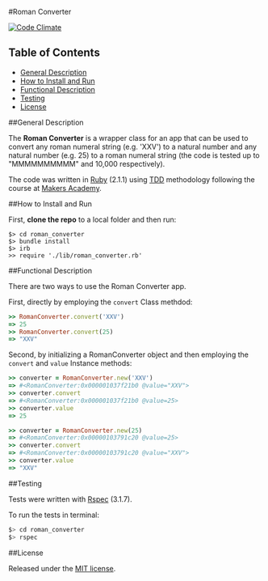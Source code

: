 #Roman Converter

[![Code Climate](https://codeclimate.com/github/nadavmatalon/roman_converter/badges/gpa.svg)](https://codeclimate.com/github/nadavmatalon/roman_converter)

## Table of Contents

* [General Description](#general-description)
* [How to Install and Run](#how-to-install-and-run)
* [Functional Description](#functional-description)
* [Testing](#testing)
* [License](#license)

##General Description

The __Roman Converter__ is a wrapper class for an app that can be used to convert 
any roman numeral string (e.g. 'XXV') to a natural number and any natural number 
(e.g. 25) to a roman numeral string (the code is tested up to 
"MMMMMMMMMM" and 10,000 respectively).

The code was written in [Ruby](https://www.ruby-lang.org/en/) (2.1.1) 
using [TDD](http://en.wikipedia.org/wiki/Test-driven_development) methodology
following the course at [Makers Academy](http://www.makersacademy.com/).


##How to Install and Run

First, __clone the repo__ to a local folder and then run:

```
$> cd roman_converter
$> bundle install
$> irb
>> require './lib/roman_converter.rb'
```


##Functional Description

There are two ways to use the Roman Converter app.

First, directly by employing the `convert` Class methdod:

```ruby
>> RomanConverter.convert('XXV')
=> 25
>> RomanConverter.convert(25)
=> "XXV"
```

Second, by initializing a RomanConverter object and then employing 
the `convert` and `value` Instance methods:

```ruby
>> converter = RomanConverter.new('XXV')
=> #<RomanConverter:0x000001037f21b0 @value="XXV">
>> converter.convert
=> #<RomanConverter:0x000001037f21b0 @value=25>
>> converter.value
=> 25

>> converter = RomanConverter.new(25)
=> #<RomanConverter:0x00000103791c20 @value=25>
>> converter.convert
=> #<RomanConverter:0x00000103791c20 @value="XXV">
>> converter.value
=> "XXV"
```


##Testing

Tests were written with [Rspec](http://rspec.info/) (3.1.7).

To run the tests in terminal: 

```bash
$> cd roman_converter
$> rspec
```

##License

<p>Released under the <a href="http://www.opensource.org/licenses/MIT">MIT license</a>.</p>


